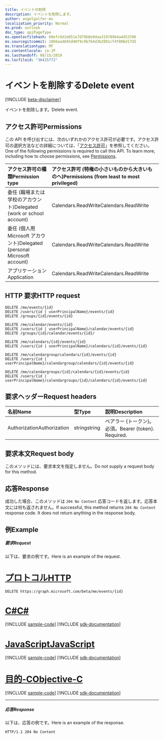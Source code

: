 ```yaml
---
title: イベントの削除
description: イベントを削除します。
author: angelgolfer-ms
localization_priority: Normal
ms.prod: outlook
doc_type: apiPageType
ms.openlocfilehash: 69efc9d1dd51e7d79b8e9daa319789b4a4d53706
ms.sourcegitcommit: 1066aa4045d48f9c9b764d3b2891cf4f806d17d5
ms.translationtype: MT
ms.contentlocale: ja-JP
ms.lasthandoff: 08/15/2019
ms.locfileid: "36415772"
---
```

# <a name="delete-event"></a><span data-ttu-id="e7e2b-103">イベントを削除する</span><span class="sxs-lookup"><span data-stu-id="e7e2b-103">Delete event</span></span>

[!INCLUDE [beta-disclaimer](../../includes/beta-disclaimer.md)]

<span data-ttu-id="e7e2b-104">イベントを削除します。</span><span class="sxs-lookup"><span data-stu-id="e7e2b-104">Delete event.</span></span>
## <a name="permissions"></a><span data-ttu-id="e7e2b-105">アクセス許可</span><span class="sxs-lookup"><span data-stu-id="e7e2b-105">Permissions</span></span>
<span data-ttu-id="e7e2b-p101">この API を呼び出すには、次のいずれかのアクセス許可が必要です。アクセス許可の選択方法などの詳細については、「[アクセス許可](/graph/permissions-reference)」を参照してください。</span><span class="sxs-lookup"><span data-stu-id="e7e2b-p101">One of the following permissions is required to call this API. To learn more, including how to choose permissions, see [Permissions](/graph/permissions-reference).</span></span>

|<span data-ttu-id="e7e2b-108">アクセス許可の種類</span><span class="sxs-lookup"><span data-stu-id="e7e2b-108">Permission type</span></span>      | <span data-ttu-id="e7e2b-109">アクセス許可 (特権の小さいものから大きいものへ)</span><span class="sxs-lookup"><span data-stu-id="e7e2b-109">Permissions (from least to most privileged)</span></span>              |
|:--------------------|:---------------------------------------------------------|
|<span data-ttu-id="e7e2b-110">委任 (職場または学校のアカウント)</span><span class="sxs-lookup"><span data-stu-id="e7e2b-110">Delegated (work or school account)</span></span> | <span data-ttu-id="e7e2b-111">Calendars.ReadWrite</span><span class="sxs-lookup"><span data-stu-id="e7e2b-111">Calendars.ReadWrite</span></span>    |
|<span data-ttu-id="e7e2b-112">委任 (個人用 Microsoft アカウント)</span><span class="sxs-lookup"><span data-stu-id="e7e2b-112">Delegated (personal Microsoft account)</span></span> | <span data-ttu-id="e7e2b-113">Calendars.ReadWrite</span><span class="sxs-lookup"><span data-stu-id="e7e2b-113">Calendars.ReadWrite</span></span>    |
|<span data-ttu-id="e7e2b-114">アプリケーション</span><span class="sxs-lookup"><span data-stu-id="e7e2b-114">Application</span></span> | <span data-ttu-id="e7e2b-115">Calendars.ReadWrite</span><span class="sxs-lookup"><span data-stu-id="e7e2b-115">Calendars.ReadWrite</span></span> |

## <a name="http-request"></a><span data-ttu-id="e7e2b-116">HTTP 要求</span><span class="sxs-lookup"><span data-stu-id="e7e2b-116">HTTP request</span></span>
<!-- { "blockType": "ignored" } -->
```http
DELETE /me/events/{id}
DELETE /users/{id | userPrincipalName}/events/{id}
DELETE /groups/{id}/events/{id}

DELETE /me/calendar/events/{id}
DELETE /users/{id | userPrincipalName}/calendar/events/{id}
DELETE /groups/{id}/calendar/events/{id}/

DELETE /me/calendars/{id}/events/{id}
DELETE /users/{id | userPrincipalName}/calendars/{id}/events/{id}

DELETE /me/calendargroup/calendars/{id}/events/{id}
DELETE /users/{id | userPrincipalName}/calendargroup/calendars/{id}/events/{id}

DELETE /me/calendargroups/{id}/calendars/{id}/events/{id}
DELETE /users/{id | userPrincipalName}/calendargroups/{id}/calendars/{id}/events/{id}
```
## <a name="request-headers"></a><span data-ttu-id="e7e2b-117">要求ヘッダー</span><span class="sxs-lookup"><span data-stu-id="e7e2b-117">Request headers</span></span>
| <span data-ttu-id="e7e2b-118">名前</span><span class="sxs-lookup"><span data-stu-id="e7e2b-118">Name</span></span>       | <span data-ttu-id="e7e2b-119">型</span><span class="sxs-lookup"><span data-stu-id="e7e2b-119">Type</span></span> | <span data-ttu-id="e7e2b-120">説明</span><span class="sxs-lookup"><span data-stu-id="e7e2b-120">Description</span></span>|
|:---------------|:--------|:----------|
| <span data-ttu-id="e7e2b-121">Authorization</span><span class="sxs-lookup"><span data-stu-id="e7e2b-121">Authorization</span></span>  | <span data-ttu-id="e7e2b-122">string</span><span class="sxs-lookup"><span data-stu-id="e7e2b-122">string</span></span>  | <span data-ttu-id="e7e2b-p102">ベアラー {トークン}。必須。</span><span class="sxs-lookup"><span data-stu-id="e7e2b-p102">Bearer {token}. Required.</span></span> |

## <a name="request-body"></a><span data-ttu-id="e7e2b-125">要求本文</span><span class="sxs-lookup"><span data-stu-id="e7e2b-125">Request body</span></span>
<span data-ttu-id="e7e2b-126">このメソッドには、要求本文を指定しません。</span><span class="sxs-lookup"><span data-stu-id="e7e2b-126">Do not supply a request body for this method.</span></span>

## <a name="response"></a><span data-ttu-id="e7e2b-127">応答</span><span class="sxs-lookup"><span data-stu-id="e7e2b-127">Response</span></span>

<span data-ttu-id="e7e2b-p103">成功した場合、このメソッドは `204 No Content` 応答コードを返します。応答本文には何も返されません。</span><span class="sxs-lookup"><span data-stu-id="e7e2b-p103">If successful, this method returns `204 No Content` response code. It does not return anything in the response body.</span></span>

## <a name="example"></a><span data-ttu-id="e7e2b-130">例</span><span class="sxs-lookup"><span data-stu-id="e7e2b-130">Example</span></span>
##### <a name="request"></a><span data-ttu-id="e7e2b-131">要求</span><span class="sxs-lookup"><span data-stu-id="e7e2b-131">Request</span></span>
<span data-ttu-id="e7e2b-132">以下は、要求の例です。</span><span class="sxs-lookup"><span data-stu-id="e7e2b-132">Here is an example of the request.</span></span>

# <a name="httptabhttp"></a>[<span data-ttu-id="e7e2b-133">プロトコル</span><span class="sxs-lookup"><span data-stu-id="e7e2b-133">HTTP</span></span>](#tab/http)
<!-- {
  "blockType": "request",
  "name": "delete_event"
}-->
```http
DELETE https://graph.microsoft.com/beta/me/events/{id}
```
# <a name="ctabcsharp"></a>[<span data-ttu-id="e7e2b-134">C#</span><span class="sxs-lookup"><span data-stu-id="e7e2b-134">C#</span></span>](#tab/csharp)
[!INCLUDE [sample-code](../includes/snippets/csharp/delete-event-csharp-snippets.md)]
[!INCLUDE [sdk-documentation](../includes/snippets/snippets-sdk-documentation-link.md)]

# <a name="javascripttabjavascript"></a>[<span data-ttu-id="e7e2b-135">JavaScript</span><span class="sxs-lookup"><span data-stu-id="e7e2b-135">JavaScript</span></span>](#tab/javascript)
[!INCLUDE [sample-code](../includes/snippets/javascript/delete-event-javascript-snippets.md)]
[!INCLUDE [sdk-documentation](../includes/snippets/snippets-sdk-documentation-link.md)]

# <a name="objective-ctabobjc"></a>[<span data-ttu-id="e7e2b-136">目的-C</span><span class="sxs-lookup"><span data-stu-id="e7e2b-136">Objective-C</span></span>](#tab/objc)
[!INCLUDE [sample-code](../includes/snippets/objc/delete-event-objc-snippets.md)]
[!INCLUDE [sdk-documentation](../includes/snippets/snippets-sdk-documentation-link.md)]

---

##### <a name="response"></a><span data-ttu-id="e7e2b-137">応答</span><span class="sxs-lookup"><span data-stu-id="e7e2b-137">Response</span></span>
<span data-ttu-id="e7e2b-138">以下は、応答の例です。</span><span class="sxs-lookup"><span data-stu-id="e7e2b-138">Here is an example of the response.</span></span> 
<!-- {
  "blockType": "response",
  "truncated": true
} -->
```http
HTTP/1.1 204 No Content
```

<!-- uuid: 8fcb5dbc-d5aa-4681-8e31-b001d5168d79
2015-10-25 14:57:30 UTC -->
<!--
{
  "type": "#page.annotation",
  "description": "Delete event",
  "keywords": "",
  "section": "documentation",
  "tocPath": "",
  "suppressions": [
  ]
}
-->
